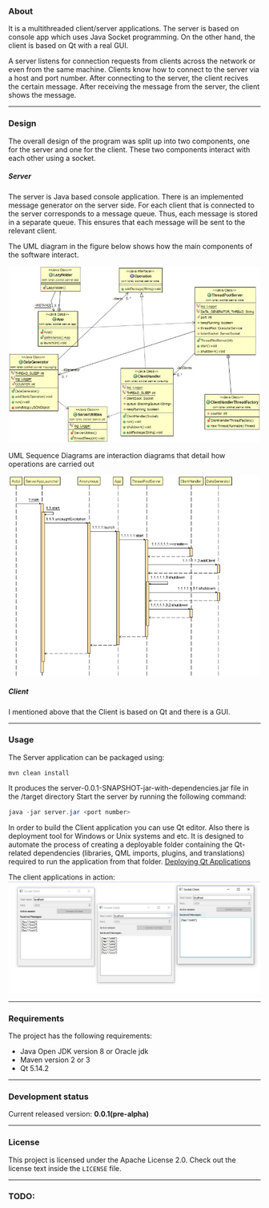 ### About
It is a multithreaded client/server applications. The server  is  based on console app which uses Java Socket programming. On the other hand, the client is based on Qt with a real GUI.

A server listens for connection requests from clients across the network or even from the same machine. Clients know how to connect to the server via a host and port number. After connecting to the server, the client recives the certain message. After receiving the message from the server, the client shows the message.

------------

###  Design
The overall design of the program was split up into two components, one for the server and one for the client. These two components interact with each other using a socket. 

##### Server
The server is Java based console application.  Тhere is an implemented message generator on the server side. For each client that is connected to the server corresponds to a message queue. Thus, each message is stored in a separate queue. This ensures that each message will be sent to the relevant client.

The UML diagram in the figure below shows how the main components of the software interact.

[![UML](https://github.com/iqnev/socketcomunication/blob/master/resources/UML_diagram.jpg "UML")](https://github.com/iqnev/socketcomunication/blob/master/resources/UML_diagram.jpg "UML")


UML Sequence Diagrams are interaction diagrams that detail how operations are carried out

[![UML Sequence](https://github.com/iqnev/socketcomunication/blob/master/resources/SequenceDiagram.png "UML Sequence")](https://github.com/iqnev/socketcomunication/blob/master/resources/SequenceDiagram.png "UML Sequence")

##### Client
I mentioned above that the Client is based on Qt and there is a GUI.


------------

### Usage

The Server application can be packaged using:
```
mvn clean install
```
It produces the server-0.0.1-SNAPSHOT-jar-with-dependencies.jar file in the /target directory
Start the server by running the following command:
```java
java -jar server.jar <port number>
```

In order to build the Client application you can use Qt editor. Also there is deployment tool for Windows or Unix systems and etc. It is designed to automate the process of creating a deployable folder containing the Qt-related dependencies (libraries, QML imports, plugins, and translations) required to run the application from that folder. [Deploying Qt Applications](https://doc.qt.io/qt-5/deployment.html "Deploying Qt Applications")


The client applications in action:
[![Clients](https://github.com/iqnev/socketcomunication/blob/master/resources/Qt_socket_client.JPG "Clients")](https://github.com/iqnev/socketcomunication/blob/master/resources/Qt_socket_client.JPG "Clients")


------------


### Requirements
The project has the following  requirements:
- Java Open JDK version 8 or Oracle jdk
- Maven version 2 or 3
- Qt 5.14.2
------------

### Development status

Current released version: **0.0.1(pre-alpha)**

------------

### License
This project is licensed under the Apache License 2.0. Check out the license text inside the `LICENSE` file.

------------

### TODO:
